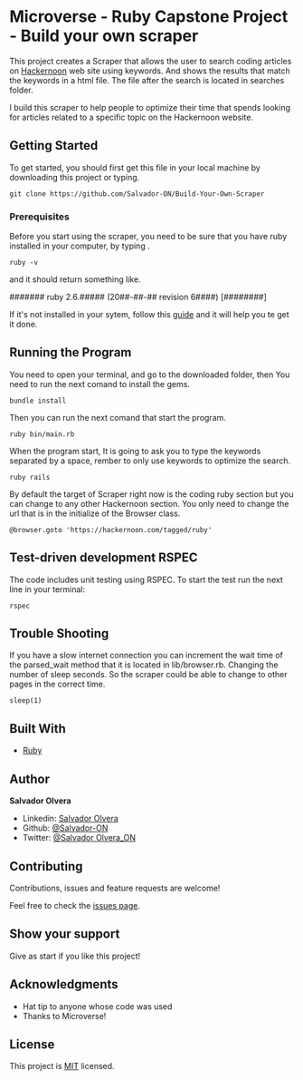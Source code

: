 # Microverse - Ruby Capstone Project - Build your own scraper

This project creates a Scraper that allows the user to search coding articles on [Hackernoon](https://hackernoon.com/tagged/ruby) web site using keywords. And shows the results that match the keywords in a html file. The file after the search is located in searches folder. 

I build this scraper to help people to optimize their time that spends looking for articles related to a specific topic on the Hackernoon website.

## Getting Started

To get started, you should first get this file in your local machine by downloading this project or typing.
 
```git
git clone https://github.com/Salvador-ON/Build-Your-Own-Scraper
```

### Prerequisites

Before you start using the scraper, you need to be sure that you have ruby installed in your computer, by typing .

```
ruby -v
```

and it should return something like.

####### ruby 2.6.##### (20##-##-## revision 6####) [########]

If it's not installed in your sytem, follow this [guide](https://www.ruby-lang.org/en/documentation/installation/) and it will help you te get it done.


## Running the Program 

You need to open your terminal, and go to the downloaded folder, then You need to run the next comand to install the gems.

```
bundle install
```

Then you can run the next comand that start the program.

```
ruby bin/main.rb
```

When the program start, It is going to ask you to type the keywords separated by a space, rember to only use keywords to optimize the search.

```
ruby rails
```
By default the target of Scraper right now is the coding ruby section but you can change to any other Hackernoon section. You only need to change  the url that is in the initialize of the Browser class.

```
@browser.goto 'https://hackernoon.com/tagged/ruby'
```

## Test-driven development RSPEC

The code includes unit testing using RSPEC. To start the test run the next line in your terminal:

```
rspec
```

## Trouble Shooting

If you have a slow internet connection you can increment the wait time of the parsed_wait method that it is located in lib/browser.rb. Changing the number of sleep seconds. So the scraper could be able to change to other pages in the correct time.

```
sleep(1)
```

## Built With

* [Ruby](https://www.ruby-lang.org)


## Author

**Salvador Olvera**
- Linkedin: [Salvador Olvera](https://www.linkedin.com/in/salvador-olvera-n)
- Github: [@Salvador-ON](https://github.com/Salvador-ON)
- Twitter: [@Salvador Olvera_ON](https://twitter.com/Salvador_ON)


## Contributing

Contributions, issues and feature requests are welcome!

Feel free to check the [issues page](./issues/).

## Show your support

Give as start if you like this project!

## Acknowledgments

- Hat tip to anyone whose code was used
- Thanks to Microverse!

## License

This project is [MIT](lic.url) licensed.
